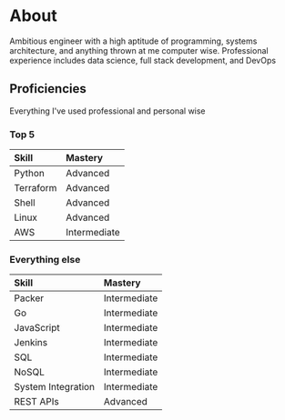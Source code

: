 # About

Ambitious engineer with a high aptitude of programming, systems architecture, and anything thrown at me computer wise. Professional experience includes data science, full stack development, and DevOps

## Proficiencies
Everything I've used professional and personal wise

### Top 5
| Skill | Mastery |
| :---------- | :----------- |
| Python | Advanced
| Terraform | Advanced |
| Shell | Advanced |
| Linux | Advanced |
| AWS | Intermediate |

### Everything else
| Skill | Mastery |
| :---------- | :----------- |
| Packer | Intermediate |
| Go | Intermediate |
| JavaScript | Intermediate |
| Jenkins | Intermediate |
| SQL | Intermediate |
| NoSQL | Intermediate |
| System Integration | Intermediate |
| REST APIs | Advanced |